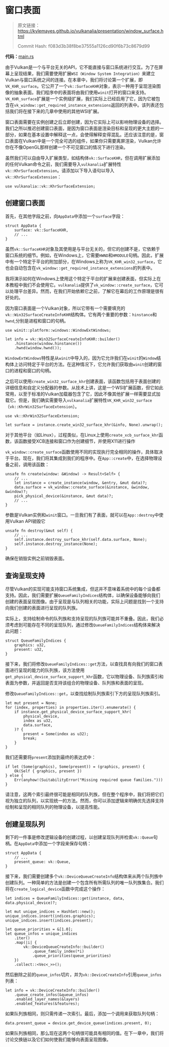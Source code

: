 # 窗口表面

> 原文链接：<https://kylemayes.github.io/vulkanalia/presentation/window_surface.html>
> 
> Commit Hash: f083d3b38f8be37555a1126cd90f6b73c8679d99

**代码：**[main.rs](https://github.com/KyleMayes/vulkanalia/tree/master/tutorial/src/05_window_surface.rs)

由于Vulkan是一个与平台无关的API，它不能直接与窗口系统进行交互。为了在屏幕上呈现结果，我们需要使用扩展`WSI（Window System Integration）`来建立Vulkan与窗口系统之间的连接。在本章中，我们将讨论第一个扩展，即`VK_KHR_surface`。它公开了一个`vk::SurfaceKHR`对象，表示一种用于呈现渲染图像的抽象表面。我们程序中的表面将由我们使用`winit`打开的窗口来支持。
`VK_KHR_surface`扩展是一个实例级扩展，我们实际上已经启用了它，因为它被包含在`vk_window::get_required_instance_extensions`返回的列表中。该列表还包括我们将在接下来的几章中使用的其他WSI扩展。

窗口表面需要在实例创建之后立即创建，因为它实际上可以影响物理设备的选择。我们之所以推迟创建窗口表面，是因为窗口表面是渲染目标和呈现的更大主题的一部分，如果在基本设置中解释这一点，会使得解释变得混乱。还应该注意的是，窗口表面在Vulkan中是一个完全可选的组件，如果你只需要离屏渲染，Vulkan允许你在不像OpenGL那样创建一个不可见窗口的情况下进行渲染。

虽然我们可以自由导入扩展类型，如结构体`vk::SurfaceKHR`，但在调用扩展添加的任何Vulkan命令之前，我们需要导入`vulkanalia`扩展特性`vk::KhrSurfaceExtension`。请添加以下导入语句以导入`vk::KhrSurfaceExtension`：

```rust,noplaypen
use vulkanalia::vk::KhrSurfaceExtension;
```

## 创建窗口表面

首先，在其他字段之前，向`AppData`中添加一个`surface`字段：

```rust,noplaypen
struct AppData {
    surface: vk::SurfaceKHR,
    // ...
}
```

虽然`vk::SurfaceKHR`对象及其使用是与平台无关的，但它的创建不是，它依赖于窗口系统的细节。例如，在Windows上，它需要`HWND`和`HMODULE`句柄。因此，扩展中有一个特定于平台的附加部分，在Windows上称为`VK_KHR_win32_surface`，它也会自动包含在`vk_window::get_required_instance_extensions`的列表中。

我将演示如何在Windows上使用这个特定于平台的扩展来创建表面，但实际上在本教程中我们不会使用它。`vulkanalia`提供了`vk_window::create_surface`，它可以处理平台差异。然而，在我们开始依赖它之前，了解它在幕后的工作原理是很有好处的。

因为窗口表面是一个Vulkan对象，所以它带有一个需要填充的`vk::Win32SurfaceCreateInfoKHR`结构体。它有两个重要的参数：`hinstance`和`hwnd`,分别是进程和窗口的句柄。

```rust,noplaypen
use winit::platform::windows::WindowExtWindows;

let info = vk::Win32SurfaceCreateInfoKHR::builder()
    .hinstance(window.hinstance())
    .hwnd(window.hwnd());
```

`WindowExtWindows`特性是从`winit`中导入的，因为它允许我们在`winit`的`Window`结构体上访问特定于平台的方法。在这种情况下，它允许我们获取由`winit`创建的窗口的进程和窗口的句柄。


之后可以使用`create_win32_surface_khr`创建表面，该函数包括用于表面创建的详细信息和自定义分配器的参数。从技术上讲，这是一个WSI扩展函数，但它如此常用，以至于标准的Vulkan加载器包含了它，因此不像其他扩展一样需要显式加载它。但是，我们确实需要导入`vulkanalia`扩展特性`VK_KHR_win32_surface`（`vk::KhrWin32SurfaceExtension`）。


```rust,noplaypen
use vk::KhrWin32SurfaceExtension;

let surface = instance.create_win32_surface_khr(&info, None).unwrap();
```

对于其他平台（如Linux），过程类似，在Linux上使用`create_xcb_surface_khr`函数，该函数接受XCB连接和窗口作为创建细节，并使用X11进行操作

`vk_window::create_surface`函数使用不同的实现执行完全相同的操作，具体取决于平台。现在，我们将其集成到我们的程序中。在`App::create`中，在选择物理设备之前，调用该函数：

```rust,noplaypen
unsafe fn create(window: &Window) -> Result<Self> {
    // ...
    let instance = create_instance(window, &entry, &mut data)?;
    data.surface = vk_window::create_surface(&instance, &window, &window)?;
    pick_physical_device(&instance, &mut data)?;
    // ...
}
```

参数是Vulkan实例和`winit`窗口。一旦我们有了表面，就可以在`App::destroy`中使用Vulkan API销毁它

```rust,noplaypen
unsafe fn destroy(&mut self) {
    // ...
    self.instance.destroy_surface_khr(self.data.surface, None);
    self.instance.destroy_instance(None);
}
```

确保在销毁实例之前销毁表面。

## 查询呈现支持

尽管Vulkan的实现可能支持窗口系统集成，但这并不意味着系统中的每个设备都支持。因此，我们需要扩展`QueueFamilyIndices`结构体，以确保设备能够向我们创建的表面呈现图像。由于呈现是与队列相关的功能，实际上问题是找到一个支持向我们创建的表面进行呈现的队列族。

实际上，支持绘制命令的队列族和支持呈现的队列族可能并不重叠。因此，我们必须考虑到可能存在不同的呈现队列，通过修改`QueueFamilyIndices`结构体来解决此问题：

```rust,noplaypen
struct QueueFamilyIndices {
    graphics: u32,
    present: u32,
}
```

接下来，我们将修改`QueueFamilyIndices::get`方法，以查找具有向我们的窗口表面进行呈现的能力的队列族，该方法使用`get_physical_device_surface_support_khr`函数，它以物理设备、队列族索引和表面为参数，并返回是否支持该组合的物理设备、队列族和表面的呈现。

修改`QueueFamilyIndices::get`，以查找绘制队列族索引下方的呈现队列族索引。

```rust,noplaypen
let mut present = None;
for (index, properties) in properties.iter().enumerate() {
    if instance.get_physical_device_surface_support_khr(
        physical_device,
        index as u32,
        data.surface,
    )? {
        present = Some(index as u32);
        break;
    }
}
```

我们还需要将`present`添加到最终的表达式中：

```rust,noplaypen
if let (Some(graphics), Some(present)) = (graphics, present) {
    Ok(Self { graphics, present })
} else {
    Err(anyhow!(SuitabilityError("Missing required queue families.")))
}
```

请注意，这两个索引最终很可能是相同的队列族，但在整个程序中，我们将把它们视为独立的队列，以实现统一的方法。然而，你可以添加逻辑来明确优先选择支持绘制和呈现的相同队列的物理设备，以提高性能。

## 创建呈现队列

剩下的一件事是修改逻辑设备的创建过程，以创建呈现队列并检索`vk::Queue`句柄。在`AppData`中添加一个字段来保存句柄：

```rust,noplaypen
struct AppData {
    // ...
    present_queue: vk::Queue,
}
```

接下来，我们需要创建多个`vk::DeviceQueueCreateInfo`结构体来从两个队列族中创建队列。一种简单的方法是创建一个包含所有所需队列的唯一队列族集合。我们将在`create_logical_device`函数中完成这个操作：

```rust,noplaypen
let indices = QueueFamilyIndices::get(instance, data, data.physical_device)?;

let mut unique_indices = HashSet::new();
unique_indices.insert(indices.graphics);
unique_indices.insert(indices.present);

let queue_priorities = &[1.0];
let queue_infos = unique_indices
    .iter()
    .map(|i| {
        vk::DeviceQueueCreateInfo::builder()
            .queue_family_index(*i)
            .queue_priorities(queue_priorities)
    })
    .collect::<Vec<_>>();
```

然后删除之前的`queue_infos`切片，并为`vk::DeviceCreateInfo`引用`queue_infos`列表：

```rust,noplaypen
let info = vk::DeviceCreateInfo::builder()
    .queue_create_infos(&queue_infos)
    .enabled_layer_names(&layers)
    .enabled_features(&features);
```

如果队列族相同，则只需传递一次索引。最后，添加一个调用来获取队列句柄：

```rust,noplaypen
data.present_queue = device.get_device_queue(indices.present, 0);
```

如果队列族相同，那么现在这两个句柄很可能具有相同的值。在下一章中，我们将讨论交换链以及它们如何使我们能够向表面呈现图像。
